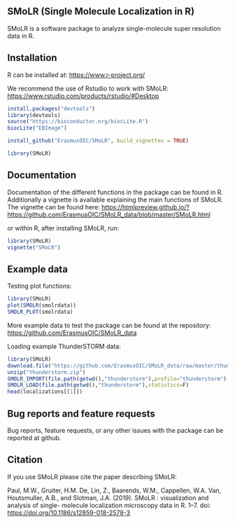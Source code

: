 ## SMoLR (Single Molecule Localization in R)
SMoLR is a software package to analyze single-molecule super resolution data in R.

## Installation
R can be installed at: https://www.r-project.org/

We recommend the use of Rstudio to work with SMoLR: https://www.rstudio.com/products/rstudio/#Desktop
```R
install.packages("devtools")  
library(devtools)  
source("https://bioconductor.org/biocLite.R")  
biocLite("EBImage")  

install_github("ErasmusOIC/SMoLR", build_vignettes = TRUE)

library(SMoLR)  
```

## Documentation
Documentation of the different functions in the package can be found in R. Additionally a vignette is available explaining the main functions of SMoLR.
The vignette can be found here:
https://htmlpreview.github.io/?https://github.com/ErasmusOIC/SMoLR_data/blob/master/SMoLR.html

or within R, after installing SMoLR, run:
```R
library(SMoLR)
vignette("SMoLR")
```

## Example data
Testing plot functions:
```R
library(SMoLR)
plot(SMOLR(smolrdata))
SMOLR_PLOT(smolrdata)
```
More example data to test the package can be found at the repository: https://github.com/ErasmusOIC/SMoLR_data

Loading example ThunderSTORM data:
```R
library(SMoLR)
download.file("https://github.com/ErasmusOIC/SMoLR_data/raw/master/thunderstorm.zip","thunderstorm.zip")
unzip("thunderstorm.zip")
SMOLR_IMPORT(file.path(getwd(),"thunderstorm"),profile="thunderstorm")
SMOLR_LOAD(file.path(getwd(),"thunderstorm"),statistics=F)
head(localizations[[1]])
```



## Bug reports and feature requests
Bug reports, feature requests, or any other issues with the package can be reported at github.

## Citation
If you use SMoLR please cite the paper describing SMoLR:

Paul, M.W., Gruiter, H.M. De, Lin, Z., Baarends, W.M., Cappellen, W.A. Van, Houtsmuller, A.B., and Slotman, J.A. (2019). SMoLR : visualization and analysis of single- molecule localization microscopy data in R. 1–7. doi: https://doi.org/10.1186/s12859-018-2578-3
